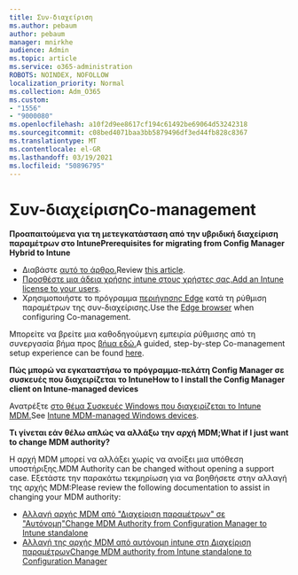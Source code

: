 ```yaml
---
title: Συν-διαχείριση
ms.author: pebaum
author: pebaum
manager: mnirkhe
audience: Admin
ms.topic: article
ms.service: o365-administration
ROBOTS: NOINDEX, NOFOLLOW
localization_priority: Normal
ms.collection: Adm_O365
ms.custom:
- "1556"
- "9000080"
ms.openlocfilehash: a10f2d9ee8617cf194c61492be69064d53242318
ms.sourcegitcommit: c08bed4071baa3bb5879496df3ed44fb828c8367
ms.translationtype: MT
ms.contentlocale: el-GR
ms.lasthandoff: 03/19/2021
ms.locfileid: "50896795"
---
```

# <a name="co-management"></a><span data-ttu-id="ce590-102">Συν-διαχείριση</span><span class="sxs-lookup"><span data-stu-id="ce590-102">Co-management</span></span>

<span data-ttu-id="ce590-103">**Προαπαιτούμενα για τη μετεγκατάσταση από την υβριδική διαχείριση παραμέτρων στο Intune**</span><span class="sxs-lookup"><span data-stu-id="ce590-103">**Prerequisites for migrating from Config Manager Hybrid to Intune**</span></span>

- <span data-ttu-id="ce590-104">Διαβάστε [αυτό το άρθρο.](https://docs.microsoft.com/mem/configmgr/mdm/understand/what-happened-to-hybrid)</span><span class="sxs-lookup"><span data-stu-id="ce590-104">Review [this article](https://docs.microsoft.com/mem/configmgr/mdm/understand/what-happened-to-hybrid).</span></span>
- <span data-ttu-id="ce590-105">[Προσθέστε μια άδεια χρήσης intune στους χρήστες σας.](https://docs.microsoft.com/mem/intune/fundamentals/licenses-assign)</span><span class="sxs-lookup"><span data-stu-id="ce590-105">[Add an Intune license to your users](https://docs.microsoft.com/mem/intune/fundamentals/licenses-assign).</span></span>
- <span data-ttu-id="ce590-106">Χρησιμοποιήστε το πρόγραμμα [περιήγησης Edge](https://www.microsoft.com/edge) κατά τη ρύθμιση παραμέτρων της συν-διαχείρισης.</span><span class="sxs-lookup"><span data-stu-id="ce590-106">Use the [Edge browser](https://www.microsoft.com/edge) when configuring Co-management.</span></span>

<span data-ttu-id="ce590-107">Μπορείτε να βρείτε μια καθοδηγούμενη εμπειρία ρύθμισης από τη συνεργασία βήμα προς [βήμα εδώ.](https://admin.microsoft.com/AdminPortal/Home?#/modernonboarding/comanagesetupguide)</span><span class="sxs-lookup"><span data-stu-id="ce590-107">A guided, step-by-step Co-management setup experience can be found [here](https://admin.microsoft.com/AdminPortal/Home?#/modernonboarding/comanagesetupguide).</span></span>

<span data-ttu-id="ce590-108">**Πώς μπορώ να εγκαταστήσω το πρόγραμμα-πελάτη Config Manager σε συσκευές που διαχειρίζεται το Intune**</span><span class="sxs-lookup"><span data-stu-id="ce590-108">**How to I install the Config Manager client on Intune-managed devices**</span></span>

<span data-ttu-id="ce590-109">Ανατρέξτε [στο θέμα Συσκευές Windows που διαχειρίζεται το Intune MDM.](https://docs.microsoft.com/mem/configmgr/core/clients/deploy/deploy-clients-to-windows-computers#bkmk_mdm)</span><span class="sxs-lookup"><span data-stu-id="ce590-109">See [Intune MDM-managed Windows devices](https://docs.microsoft.com/mem/configmgr/core/clients/deploy/deploy-clients-to-windows-computers#bkmk_mdm).</span></span>

<span data-ttu-id="ce590-110">**Τι γίνεται εάν θέλω απλώς να αλλάξω την αρχή MDM;**</span><span class="sxs-lookup"><span data-stu-id="ce590-110">**What if I just want to change MDM authority?**</span></span>

<span data-ttu-id="ce590-111">Η αρχή MDM μπορεί να αλλάξει χωρίς να ανοίξει μια υπόθεση υποστήριξης.</span><span class="sxs-lookup"><span data-stu-id="ce590-111">MDM Authority can be changed without opening a support case.</span></span> <span data-ttu-id="ce590-112">Εξετάστε την παρακάτω τεκμηρίωση για να βοηθήσετε στην αλλαγή της αρχής MDM:</span><span class="sxs-lookup"><span data-stu-id="ce590-112">Please review the following documentation to assist in changing your MDM authority:</span></span>

- [<span data-ttu-id="ce590-113">Αλλαγή αρχής MDM από "Διαχείριση παραμέτρων" σε "Αυτόνομη"</span><span class="sxs-lookup"><span data-stu-id="ce590-113">Change MDM Authority from Configuration Manager to Intune standalone</span></span>](https://docs.microsoft.com/mem/configmgr/mdm/understand/what-happened-to-hybrid)
- [<span data-ttu-id="ce590-114">Αλλαγή της αρχής MDM από αυτόνομη intune στη Διαχείριση παραμέτρων</span><span class="sxs-lookup"><span data-stu-id="ce590-114">Change MDM authority from Intune standalone to Configuration Manager</span></span>](https://docs.microsoft.com/mem/configmgr/mdm/understand/what-happened-to-hybrid)
